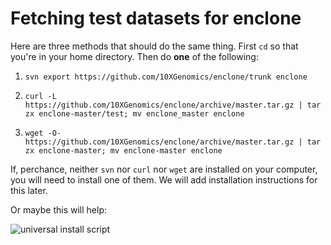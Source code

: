 # Fetching test datasets for enclone

Here are three methods that should do the same thing.  First `cd` so that you're in your
home directory.  Then do <b>one</b> of the following:

1.  `svn export https://github.com/10XGenomics/enclone/trunk enclone`

2.  `curl -L https://github.com/10XGenomics/enclone/archive/master.tar.gz | tar zx enclone-master/test; mv enclone_master enclone`

3.  `wget -O- https://github.com/10XGenomics/enclone/archive/master.tar.gz | tar zx enclone-master; mv enclone-master enclone`

If, perchance, neither `svn` nor `curl` nor `wget` are installed on your computer, you will need 
to install one of them.  We will add installation instructions for this later.

Or maybe this will help:

<img align="left" src="https://imgs.xkcd.com/comics/universal_install_script.png" alt="universal install script" title="universal install script" />
